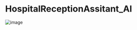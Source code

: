 # HospitalReceptionAssitant_AI
![image](https://github.com/user-attachments/assets/1f90b38c-e100-4a5f-9f62-dab38f8efa36)
